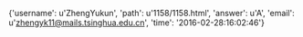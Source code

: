 {'username': u'ZhengYukun', 'path': u'1158/1158.html', 'answer': u'A', 'email': u'zhengyk11@mails.tsinghua.edu.cn', 'time': '2016-02-28:16:02:46'}